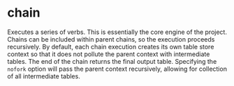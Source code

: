 # chain

Executes a series of verbs. This is essentially the core engine of the project. Chains can be included within parent chains, so the execution proceeds recursively. By default, each chain execution creates its own table store context so that it does not pollute the parent context with intermediate tables. The end of the chain returns the final output table. Specifying the `nofork` option will pass the parent context recursively, allowing for collection of all intermediate tables.
